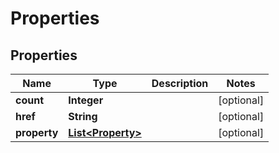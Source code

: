 
# Properties

## Properties
Name | Type | Description | Notes
------------ | ------------- | ------------- | -------------
**count** | **Integer** |  |  [optional]
**href** | **String** |  |  [optional]
**property** | [**List&lt;Property&gt;**](Property.md) |  |  [optional]



